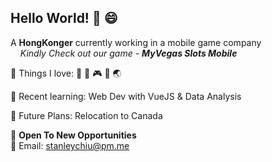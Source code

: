## Hello World! 👋 :smile:

A **HongKonger** currently working in a mobile game company<br />
&nbsp; &nbsp; _Kindly Check out our game - **MyVegas Slots Mobile**_

:yellow_heart: Things I love: :snake:  :basketball: :video_game: :cookie: :earth_asia:

:book: Recent learning: Web Dev with VueJS & Data Analysis

:thought_balloon: Future Plans: Relocation to Canada

:eyes: **Open To New Opportunities** <br />
:email: Email: stanleychiu@pm.me
